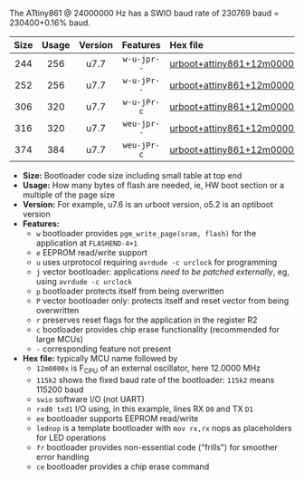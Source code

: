 The ATtiny861 @ 24000000 Hz has a SWIO baud rate of 230769 baud = 230400+0.16% baud.

|Size|Usage|Version|Features|Hex file|
|:-:|:-:|:-:|:-:|:--|
|244|256|u7.7|`w-u-jpr--`|[urboot+attiny861+12m0000x++115k2_swio_rxb0_txb1_lednop.hex](https://raw.githubusercontent.com/stefanrueger/urboot.hex/main/mcus/attiny861/external_oscillator/fcpu+12m0000_Hz/br++115k2_bps/urboot+attiny861+12m0000x++115k2_swio_rxb0_txb1_lednop.hex)|
|252|256|u7.7|`w-u-jPr--`|[urboot+attiny861+12m0000x++115k2_swio_rxb0_txb1.hex](https://raw.githubusercontent.com/stefanrueger/urboot.hex/main/mcus/attiny861/external_oscillator/fcpu+12m0000_Hz/br++115k2_bps/urboot+attiny861+12m0000x++115k2_swio_rxb0_txb1.hex)|
|306|320|u7.7|`w-u-jPr-c`|[urboot+attiny861+12m0000x++115k2_swio_rxb0_txb1_lednop_fr_ce.hex](https://raw.githubusercontent.com/stefanrueger/urboot.hex/main/mcus/attiny861/external_oscillator/fcpu+12m0000_Hz/br++115k2_bps/urboot+attiny861+12m0000x++115k2_swio_rxb0_txb1_lednop_fr_ce.hex)|
|316|320|u7.7|`weu-jpr--`|[urboot+attiny861+12m0000x++115k2_swio_rxb0_txb1_ee_lednop.hex](https://raw.githubusercontent.com/stefanrueger/urboot.hex/main/mcus/attiny861/external_oscillator/fcpu+12m0000_Hz/br++115k2_bps/urboot+attiny861+12m0000x++115k2_swio_rxb0_txb1_ee_lednop.hex)|
|374|384|u7.7|`weu-jPr-c`|[urboot+attiny861+12m0000x++115k2_swio_rxb0_txb1_ee_lednop_fr_ce.hex](https://raw.githubusercontent.com/stefanrueger/urboot.hex/main/mcus/attiny861/external_oscillator/fcpu+12m0000_Hz/br++115k2_bps/urboot+attiny861+12m0000x++115k2_swio_rxb0_txb1_ee_lednop_fr_ce.hex)|

- **Size:** Bootloader code size including small table at top end
- **Usage:** How many bytes of flash are needed, ie, HW boot section or a multiple of the page size
- **Version:** For example, u7.6 is an urboot version, o5.2 is an optiboot version
- **Features:**
  + `w` bootloader provides `pgm_write_page(sram, flash)` for the application at `FLASHEND-4+1`
  + `e` EEPROM read/write support
  + `u` uses urprotocol requiring `avrdude -c urclock` for programming
  + `j` vector bootloader: applications *need to be patched externally*, eg, using `avrdude -c urclock`
  + `p` bootloader protects itself from being overwritten
  + `P` vector bootloader only: protects itself and reset vector from being overwritten
  + `r` preserves reset flags for the application in the register R2
  + `c` bootloader provides chip erase functionality (recommended for large MCUs)
  + `-` corresponding feature not present
- **Hex file:** typically MCU name followed by
  + `12m0000x` is F<sub>CPU</sub> of an external oscillator, here 12.0000 MHz
  + `115k2` shows the fixed baud rate of the bootloader: `115k2` means 115200 baud
  + `swio` software I/O (not UART)
  + `rxd0 txd1` I/O using, in this example, lines RX `D0` and TX `D1`
  + `ee` bootloader supports EEPROM read/write
  + `lednop` is a template bootloader with `mov rx,rx` nops as placeholders for LED operations
  + `fr` bootloader provides non-essential code ("frills") for smoother error handling
  + `ce` bootloader provides a chip erase command
